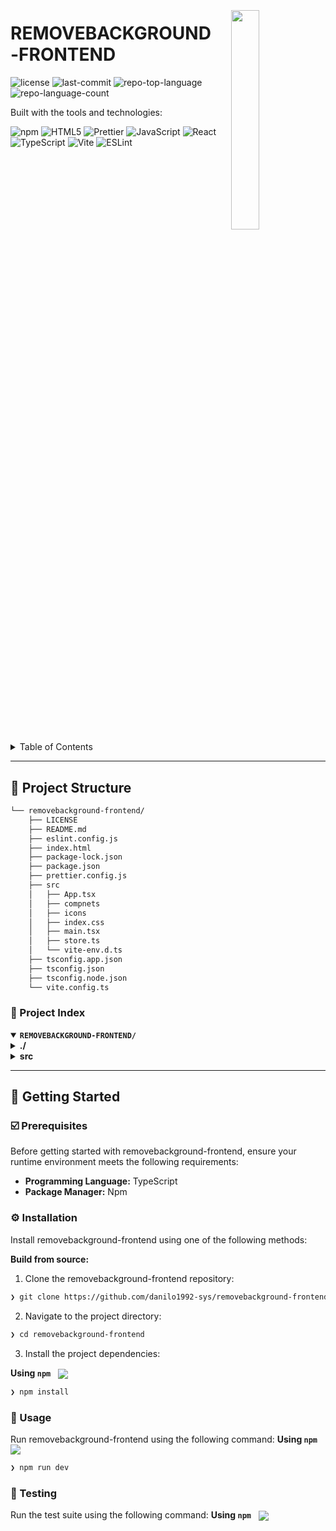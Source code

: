 <div align="left" style="position: relative;">
<img src="https://img.icons8.com/?size=512&id=55494&format=png" align="right" width="30%" style="margin: -20px 0 0 20px;">
<h1>REMOVEBACKGROUND-FRONTEND</h1>
<p align="left">
	<img src="https://img.shields.io/github/license/danilo1992-sys/removebackground-frontend?style=flat&logo=opensourceinitiative&logoColor=white&color=0080ff" alt="license">
	<img src="https://img.shields.io/github/last-commit/danilo1992-sys/removebackground-frontend?style=flat&logo=git&logoColor=white&color=0080ff" alt="last-commit">
	<img src="https://img.shields.io/github/languages/top/danilo1992-sys/removebackground-frontend?style=flat&color=0080ff" alt="repo-top-language">
	<img src="https://img.shields.io/github/languages/count/danilo1992-sys/removebackground-frontend?style=flat&color=0080ff" alt="repo-language-count">
</p>
<p align="left">Built with the tools and technologies:</p>
<p align="left">
	<img src="https://img.shields.io/badge/npm-CB3837.svg?style=flat&logo=npm&logoColor=white" alt="npm">
	<img src="https://img.shields.io/badge/HTML5-E34F26.svg?style=flat&logo=HTML5&logoColor=white" alt="HTML5">
	<img src="https://img.shields.io/badge/Prettier-F7B93E.svg?style=flat&logo=Prettier&logoColor=black" alt="Prettier">
	<img src="https://img.shields.io/badge/JavaScript-F7DF1E.svg?style=flat&logo=JavaScript&logoColor=black" alt="JavaScript">
	<img src="https://img.shields.io/badge/React-61DAFB.svg?style=flat&logo=React&logoColor=black" alt="React">
	<img src="https://img.shields.io/badge/TypeScript-3178C6.svg?style=flat&logo=TypeScript&logoColor=white" alt="TypeScript">
	<img src="https://img.shields.io/badge/Vite-646CFF.svg?style=flat&logo=Vite&logoColor=white" alt="Vite">
	<img src="https://img.shields.io/badge/ESLint-4B32C3.svg?style=flat&logo=ESLint&logoColor=white" alt="ESLint">
</p>
</div>
<br clear="right">

<details><summary>Table of Contents</summary>

- [📍 Overview](#-overview)
- [👾 Features](#-features)
- [📁 Project Structure](#-project-structure)
  - [📂 Project Index](#-project-index)
- [🚀 Getting Started](#-getting-started)
  - [☑️ Prerequisites](#-prerequisites)
  - [⚙️ Installation](#-installation)
  - [🤖 Usage](#🤖-usage)

</details>
<hr>

## 📁 Project Structure

```sh
└── removebackground-frontend/
    ├── LICENSE
    ├── README.md
    ├── eslint.config.js
    ├── index.html
    ├── package-lock.json
    ├── package.json
    ├── prettier.config.js
    ├── src
    │   ├── App.tsx
    │   ├── compnets
    │   ├── icons
    │   ├── index.css
    │   ├── main.tsx
    │   ├── store.ts
    │   └── vite-env.d.ts
    ├── tsconfig.app.json
    ├── tsconfig.json
    ├── tsconfig.node.json
    └── vite.config.ts
```

### 📂 Project Index

<details open>
	<summary><b><code>REMOVEBACKGROUND-FRONTEND/</code></b></summary>
	<details> <!-- __root__ Submodule -->
		<summary><b>./</b></summary>
		<blockquote>
			<table>
			<tr>
				<td><b><a href='https://github.com/danilo1992-sys/removebackground-frontend/blob/master/prettier.config.js'>prettier.config.js</a></b></td>
				<td><code>❯ REPLACE-ME</code></td>
			</tr>
			<tr>
				<td><b><a href='https://github.com/danilo1992-sys/removebackground-frontend/blob/master/tsconfig.node.json'>tsconfig.node.json</a></b></td>
				<td><code>❯ REPLACE-ME</code></td>
			</tr>
			<tr>
				<td><b><a href='https://github.com/danilo1992-sys/removebackground-frontend/blob/master/package-lock.json'>package-lock.json</a></b></td>
				<td><code>❯ REPLACE-ME</code></td>
			</tr>
			<tr>
				<td><b><a href='https://github.com/danilo1992-sys/removebackground-frontend/blob/master/tsconfig.json'>tsconfig.json</a></b></td>
				<td><code>❯ REPLACE-ME</code></td>
			</tr>
			<tr>
				<td><b><a href='https://github.com/danilo1992-sys/removebackground-frontend/blob/master/tsconfig.app.json'>tsconfig.app.json</a></b></td>
				<td><code>❯ REPLACE-ME</code></td>
			</tr>
			<tr>
				<td><b><a href='https://github.com/danilo1992-sys/removebackground-frontend/blob/master/package.json'>package.json</a></b></td>
				<td><code>❯ REPLACE-ME</code></td>
			</tr>
			<tr>
				<td><b><a href='https://github.com/danilo1992-sys/removebackground-frontend/blob/master/vite.config.ts'>vite.config.ts</a></b></td>
				<td><code>❯ REPLACE-ME</code></td>
			</tr>
			<tr>
				<td><b><a href='https://github.com/danilo1992-sys/removebackground-frontend/blob/master/index.html'>index.html</a></b></td>
				<td><code>❯ REPLACE-ME</code></td>
			</tr>
			<tr>
				<td><b><a href='https://github.com/danilo1992-sys/removebackground-frontend/blob/master/eslint.config.js'>eslint.config.js</a></b></td>
				<td><code>❯ REPLACE-ME</code></td>
			</tr>
			</table>
		</blockquote>
	</details>
	<details> <!-- src Submodule -->
		<summary><b>src</b></summary>
		<blockquote>
			<table>
			<tr>
				<td><b><a href='https://github.com/danilo1992-sys/removebackground-frontend/blob/master/src/main.tsx'>main.tsx</a></b></td>
				<td><code>❯ REPLACE-ME</code></td>
			</tr>
			<tr>
				<td><b><a href='https://github.com/danilo1992-sys/removebackground-frontend/blob/master/src/index.css'>index.css</a></b></td>
				<td><code>❯ REPLACE-ME</code></td>
			</tr>
			<tr>
				<td><b><a href='https://github.com/danilo1992-sys/removebackground-frontend/blob/master/src/store.ts'>store.ts</a></b></td>
				<td><code>❯ REPLACE-ME</code></td>
			</tr>
			<tr>
				<td><b><a href='https://github.com/danilo1992-sys/removebackground-frontend/blob/master/src/App.tsx'>App.tsx</a></b></td>
				<td><code>❯ REPLACE-ME</code></td>
			</tr>
			<tr>
				<td><b><a href='https://github.com/danilo1992-sys/removebackground-frontend/blob/master/src/vite-env.d.ts'>vite-env.d.ts</a></b></td>
				<td><code>❯ REPLACE-ME</code></td>
			</tr>
			</table>
			<details>
				<summary><b>compnets</b></summary>
				<blockquote>
					<table>
					<tr>
						<td><b><a href='https://github.com/danilo1992-sys/removebackground-frontend/blob/master/src/compnets/Alert.tsx'>Alert.tsx</a></b></td>
						<td><code>❯ REPLACE-ME</code></td>
					</tr>
					<tr>
						<td><b><a href='https://github.com/danilo1992-sys/removebackground-frontend/blob/master/src/compnets/Spinner.tsx'>Spinner.tsx</a></b></td>
						<td><code>❯ REPLACE-ME</code></td>
					</tr>
					<tr>
						<td><b><a href='https://github.com/danilo1992-sys/removebackground-frontend/blob/master/src/compnets/Background.tsx'>Background.tsx</a></b></td>
						<td><code>❯ REPLACE-ME</code></td>
					</tr>
					<tr>
						<td><b><a href='https://github.com/danilo1992-sys/removebackground-frontend/blob/master/src/compnets/Download.tsx'>Download.tsx</a></b></td>
						<td><code>❯ REPLACE-ME</code></td>
					</tr>
					<tr>
						<td><b><a href='https://github.com/danilo1992-sys/removebackground-frontend/blob/master/src/compnets/Alertimg.tsx'>Alertimg.tsx</a></b></td>
						<td><code>❯ REPLACE-ME</code></td>
					</tr>
					<tr>
						<td><b><a href='https://github.com/danilo1992-sys/removebackground-frontend/blob/master/src/compnets/uploads.tsx'>uploads.tsx</a></b></td>
						<td><code>❯ REPLACE-ME</code></td>
					</tr>
					<tr>
						<td><b><a href='https://github.com/danilo1992-sys/removebackground-frontend/blob/master/src/compnets/Alertconexion.tsx'>Alertconexion.tsx</a></b></td>
						<td><code>❯ REPLACE-ME</code></td>
					</tr>
					<tr>
						<td><b><a href='https://github.com/danilo1992-sys/removebackground-frontend/blob/master/src/compnets/Alerterror.tsx'>Alerterror.tsx</a></b></td>
						<td><code>❯ REPLACE-ME</code></td>
					</tr>
					</table>
				</blockquote>
			</details>
			<details>
				<summary><b>icons</b></summary>
				<blockquote>
					<table>
					<tr>
						<td><b><a href='https://github.com/danilo1992-sys/removebackground-frontend/blob/master/src/icons/cloud.tsx'>cloud.tsx</a></b></td>
						<td><code>❯ REPLACE-ME</code></td>
					</tr>
					</table>
				</blockquote>
			</details>
		</blockquote>
	</details>
</details>

---

## 🚀 Getting Started

### ☑️ Prerequisites

Before getting started with removebackground-frontend, ensure your runtime environment meets the following requirements:

- **Programming Language:** TypeScript
- **Package Manager:** Npm

### ⚙️ Installation

Install removebackground-frontend using one of the following methods:

**Build from source:**

1. Clone the removebackground-frontend repository:

```sh
❯ git clone https://github.com/danilo1992-sys/removebackground-frontend
```

2. Navigate to the project directory:

```sh
❯ cd removebackground-frontend
```

3. Install the project dependencies:

**Using `npm`** &nbsp; [<img align="center" src="https://img.shields.io/badge/npm-CB3837.svg?style={badge_style}&logo=npm&logoColor=white" />](https://www.npmjs.com/)

```sh
❯ npm install
```

### 🤖 Usage

Run removebackground-frontend using the following command:
**Using `npm`** &nbsp; [<img align="center" src="https://img.shields.io/badge/npm-CB3837.svg?style={badge_style}&logo=npm&logoColor=white" />](https://www.npmjs.com/)

```sh
❯ npm run dev
```

### 🧪 Testing

Run the test suite using the following command:
**Using `npm`** &nbsp; [<img align="center" src="https://img.shields.io/badge/npm-CB3837.svg?style={badge_style}&logo=npm&logoColor=white" />](https://www.npmjs.com/)
